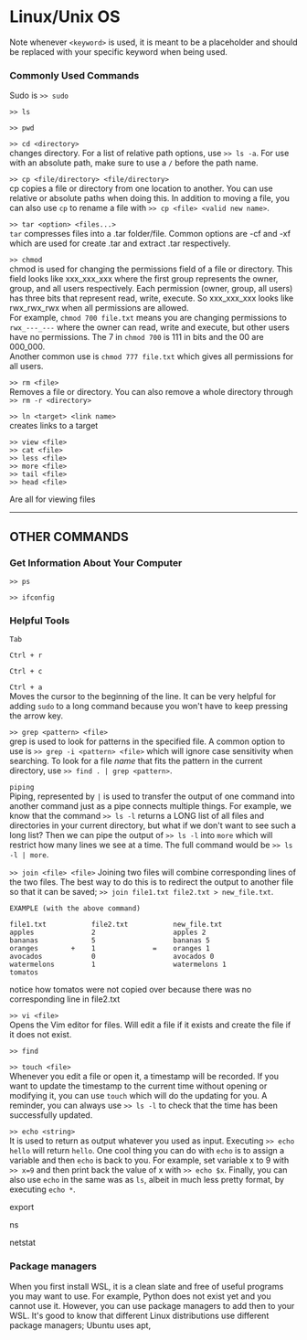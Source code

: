 # Linux/Unix OS
Note whenever ```<keyword>``` is used, it is meant to be a placeholder and should be replaced with your specific keyword when being used. 

### Commonly Used Commands
Sudo is 
```>> sudo```  


```>> ls```  


```>> pwd```


```>> cd <directory>```  
changes directory. For a list of relative path options, use ```>> ls -a```. For use with an absolute path, make sure to use a ```/``` before the path name. 

```>> cp <file/directory> <file/directory>```  
cp copies a file or directory from one location to another. You can use relative or absolute paths when doing this. In addition to moving a file, you can also use ```cp``` to rename a file with ```>> cp <file> <valid new name>```. 

```>> tar <option> <files...>```  
```tar``` compresses files into a .tar folder/file. Common options are -cf and -xf which are used for create .tar and extract .tar respectively. 


```>> chmod```  
chmod is used for changing the permissions field of a file or directory. This field looks like xxx_xxx_xxx where the first group represents the owner, group, and all users respectively. Each permission (owner, group, all users) has three bits that represent read, write, execute. So xxx_xxx_xxx looks like rwx_rwx_rwx when all permissions are allowed.  
For example, ```chmod 700 file.txt``` means you are changing permissions to ```rwx_---_---``` where the owner can read, write and execute, but other users have no permissions. The 7 in ```chmod 700``` is 111 in bits and the 00 are 000_000.  
Another common use is ```chmod 777 file.txt``` which gives all permissions for all users.  

```>> rm <file>```  
Removes a file or directory. You can also remove a whole directory through ```>> rm -r <directory>```

```>> ln <target> <link name>```  
creates links to a target

```
>> view <file>
>> cat <file>
>> less <file>
>> more <file>
>> tail <file>
>> head <file>
```
Are all for viewing files

---
OTHER COMMANDS
---
### Get Information About Your Computer
```>> ps```  


```>> ifconfig```  


### Helpful Tools
```Tab```  


```Ctrl + r```  


```Ctrl + c```  


```Ctrl + a```  
Moves the cursor to the beginning of the line. It can be very helpful for adding ```sudo``` to a long command because you won't have to keep pressing the arrow key. 


```>> grep <pattern> <file>```  
grep is used to look for patterns in the specified file. A common option to use is ```>> grep -i <pattern> <file>``` which will ignore case sensitivity when searching. To look for a file *name* that fits the pattern in the current directory, use ```>> find . | grep <pattern>```. 

```piping```  
Piping, represented by ```|``` is used to transfer the output of one command into another command just as a pipe connects multiple things. For example, we know that the command ```>> ls -l``` returns a LONG list of all files and directories in your current directory, but what if we don't want to see such a long list? Then we can pipe the output of ```>> ls -l``` into ```more``` which will restrict how many lines we see at a time. The full command would be ```>> ls -l | more```. 

```>> join <file> <file>```
Joining two files will combine corresponding lines of the two files. The best way to do this is to redirect the output to another file so that it can be saved; ```>> join file1.txt file2.txt > new_file.txt```.  
```
EXAMPLE (with the above command)

file1.txt           file2.txt           new_file.txt
apples              2                   apples 2
bananas             5                   bananas 5
oranges        +    1              =    oranges 1
avocados            0                   avocados 0
watermelons         1                   watermelons 1
tomatos
```
notice how tomatos were not copied over because there was no corresponding line in file2.txt


```>> vi <file>```  
Opens the Vim editor for files. Will edit a file if it exists and create the file if it does not exist. 

```>> find```  

```>> touch <file>```  
Whenever you edit a file or open it, a timestamp will be recorded. If you want to update the timestamp to the current time without opening or modifying it, you can use ```touch``` which will do the updating for you. A reminder, you can always use ```>> ls -l``` to check that the time has been successfully updated. 

```>> echo <string>```  
It is used to return as output whatever you used as input. Executing ```>> echo hello``` will return ```hello```. One cool thing you can do with ```echo``` is to assign a variable and then ```echo``` is back to you. For example, set variable x to 9 with ```>> x=9``` and then print back the value of x with ```>> echo $x```. Finally, you can also use ```echo``` in the same was as ```ls```, albeit in much less pretty format, by executing ```echo *```. 

export

ns

netstat



### Package managers
When you first install WSL, it is a clean slate and free of useful programs you may want to use. For example, Python does not exist yet and you cannot use it. However, you can use package managers to add then to your WSL. It's good to know that different Linux distributions use different package managers; Ubuntu uses apt, 
